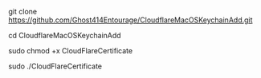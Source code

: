 git clone https://github.com/Ghost414Entourage/CloudflareMacOSKeychainAdd.git

cd CloudflareMacOSKeychainAdd 

sudo chmod +x CloudFlareCertificate 

sudo ./CloudFlareCertificate 
